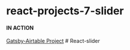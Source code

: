 # react-projects-7-slider

#### IN ACTION

[Gatsby-Airtable Project](https://gatsby-airtable-design-project.netlify.app/)
#   R e a c t - s l i d e r  
 